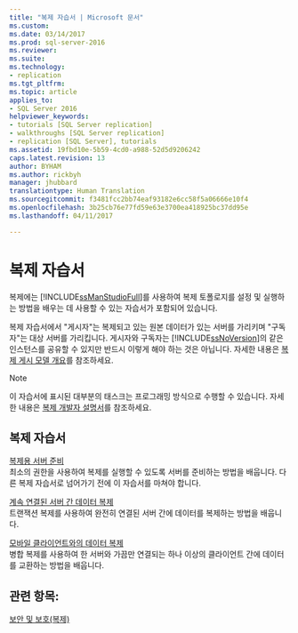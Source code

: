 ```yaml
---
title: "복제 자습서 | Microsoft 문서"
ms.custom: 
ms.date: 03/14/2017
ms.prod: sql-server-2016
ms.reviewer: 
ms.suite: 
ms.technology:
- replication
ms.tgt_pltfrm: 
ms.topic: article
applies_to:
- SQL Server 2016
helpviewer_keywords:
- tutorials [SQL Server replication]
- walkthroughs [SQL Server replication]
- replication [SQL Server], tutorials
ms.assetid: 19fbd10e-5b59-4cd0-a988-52d5d9206242
caps.latest.revision: 13
author: BYHAM
ms.author: rickbyh
manager: jhubbard
translationtype: Human Translation
ms.sourcegitcommit: f3481fcc2bb74eaf93182e6cc58f5a06666e10f4
ms.openlocfilehash: 3b25cb76e77fd59e63e3700ea418925bc37dd95e
ms.lasthandoff: 04/11/2017

---
```

# <a name="replication-tutorials"></a>복제 자습서
복제에는 [!INCLUDE[ssManStudioFull](../../includes/ssmanstudiofull-md.md)]를 사용하여 복제 토폴로지를 설정 및 실행하는 방법을 배우는 데 사용할 수 있는 자습서가 포함되어 있습니다.  
  
복제 자습서에서 "게시자"는 복제되고 있는 원본 데이터가 있는 서버를 가리키며 "구독자"는 대상 서버를 가리킵니다. 게시자와 구독자는 [!INCLUDE[ssNoVersion](../../includes/ssnoversion-md.md)]의 같은 인스턴스를 공유할 수 있지만 반드시 이렇게 해야 하는 것은 아닙니다. 자세한 내용은 [복제 게시 모델 개요](../../relational-databases/replication/publish/replication-publishing-model-overview.md)를 참조하세요.  
  
> [!NOTE]  
> 이 자습서에 표시된 대부분의 태스크는 프로그래밍 방식으로 수행할 수 있습니다. 자세한 내용은 [복제 개발자 설명서](../../relational-databases/replication/concepts/replication-developer-documentation.md)를 참조하세요.  
  
## <a name="replication-tutorials"></a>복제 자습서  
[복제용 서버 준비](../../relational-databases/replication/tutorial-preparing-the-server-for-replication.md)  
최소의 권한을 사용하여 복제를 실행할 수 있도록 서버를 준비하는 방법을 배웁니다. 다른 복제 자습서로 넘어가기 전에 이 자습서를 마쳐야 합니다.  
  
[계속 연결된 서버 간 데이터 복제](../../relational-databases/replication/tutorial-replicating-data-between-continuously-connected-servers.md)  
트랜잭션 복제를 사용하여 완전히 연결된 서버 간에 데이터를 복제하는 방법을 배웁니다.  
  
[모바일 클라이언트와의 데이터 복제](../../relational-databases/replication/tutorial-replicating-data-with-mobile-clients.md)  
병합 복제를 사용하여 한 서버와 가끔만 연결되는 하나 이상의 클라이언트 간에 데이터를 교환하는 방법을 배웁니다.  
  
## <a name="see-also"></a>관련 항목:  
[보안 및 보호&#40;복제&#41;](../../relational-databases/replication/security/security-and-protection-replication.md)  
  
  
  

